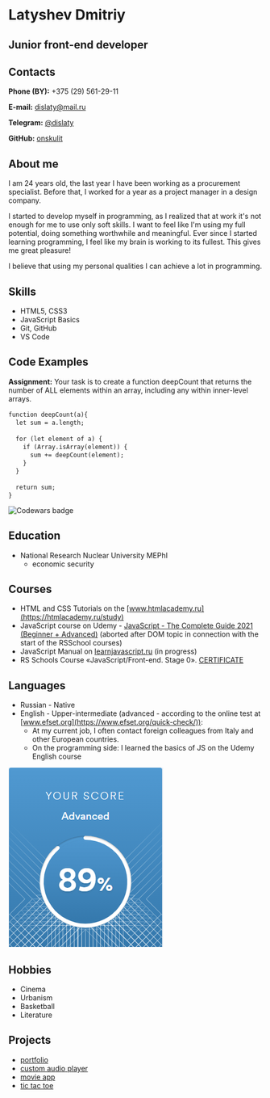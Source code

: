 # Latyshev Dmitriy
## Junior front-end developer

## Contacts

**Phone (BY):** +375 (29) 561-29-11

**E-mail:** [dislaty@mail.ru](mailto:dislaty@mail.ru)

**Telegram:** [@dislaty](https://t.me/dislaty)

**GitHub:** [onskulit](https://github.com/onskulit)

## About me

I am 24 years old, the last year I have been working as a procurement specialist. Before that, I worked for a year as a project manager in a design company.

I started to develop myself in programming, as I realized that at work it's not enough for me to use only soft skills. I want to feel like I'm using my full potential, doing something worthwhile and meaningful. Ever since I started learning programming, I feel like my brain is working to its fullest. This gives me great pleasure!

I believe that using my personal qualities I can achieve a lot in programming.

## Skills

* HTML5, CSS3
* JavaScript Basics
* Git, GitHub
* VS Code

## Code Examples

**Assignment:** Your task is to create a function deepCount that returns the number of ALL elements within an array, including any within inner-level arrays.

```
function deepCount(a){
  let sum = a.length;
  
  for (let element of a) {
    if (Array.isArray(element)) {
      sum += deepCount(element);
    }
  }
    
  return sum;
}
```
![Codewars badge](https://www.codewars.com/users/dislaty/badges/large)

## Education

* National Research Nuclear University MEPhI
    + economic security

## Courses

* HTML and CSS Tutorials on the [www.htmlacademy.ru](https://htmlacademy.ru/study)
* JavaScript course on Udemy - [JavaScript - The Complete Guide 2021 (Beginner + Advanced)](https://www.udemy.com/course/javascript-the-complete-guide-2020-beginner-advanced/) (aborted after DOM topic in connection with the start of the RSSchool courses)
* JavaScript Manual on [learnjavascript.ru](https://learn.javascript.ru/) (in progress)
* RS Schools Course «JavaScript/Front-end. Stage 0». [CERTIFICATE](https://app.rs.school/certificate/fqpx4ob1)

## Languages

* Russian - Native
* English - Upper-intermediate (advanced - according to the online test at [www.efset.org](https://www.efset.org/quick-check/)):
    + At my current job, I often contact foreign colleagues from Italy and other European countries.
    + On the programming side: I learned the basics of JS on the Udemy English course


![EFSet English test Results](/img/efset-english-test.PNG "EFSet English test Results")

## Hobbies

* Cinema
* Urbanism
* Basketball
* Literature

## Projects

* [portfolio](https://onskulit.github.io/stage0-projects/portfolio/)
* [custom audio player](https://onskulit.github.io/stage0-projects/audio-player/)
* [movie app](https://onskulit.github.io/stage0-projects/movie-app/)
* [tic tac toe](https://onskulit.github.io/stage0-projects/tic-tac-toe/)